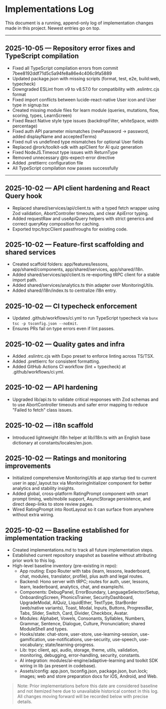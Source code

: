 # Implementations Log

This document is a running, append-only log of implementation changes made in this project. Newest entries go on top.

---

## 2025-10-05 — Repository error fixes and TypeScript compilation
- Fixed all TypeScript compilation errors from commit 7bee8192ddf71d5c5a94fe8a86e4c406c9fa5889
- Updated package.json with missing scripts (format, test, e2e, build:web, typecheck)
- Downgraded ESLint from v9 to v8.57.0 for compatibility with .eslintrc.cjs format
- Fixed import conflicts between lucide-react-native User icon and User type in signup.tsx
- Created missing module files for learn module (queries, mutations, flow, scoring, types, LearnScreen)
- Fixed React Native style type issues (backdropFilter, whiteSpace, width percentage)
- Fixed auth API parameter mismatches (newPassword → password, added displayName and acceptedTerms)
- Fixed null vs undefined type mismatches for optional User fields
- Replaced @rork/toolkit-sdk with apiClient for AI quiz generation
- Fixed NodeJS.Timeout type issues with ReturnType<typeof setInterval>
- Removed unnecessary @ts-expect-error directive
- Added .prettierrc configuration file
- All TypeScript compilation now passes successfully

---

## 2025-10-02 — API client hardening and React Query hook
- Replaced shared/services/api/client.ts with a typed fetch wrapper using Zod validation, AbortController timeouts, and clear ApiError typing.
- Added requestRaw and useApiQuery helpers with strict generics and correct queryKey composition for caching.
- Exported trpc/trpcClient passthroughs for existing code.

## 2025-10-02 — Feature-first scaffolding and shared services
- Created scaffold folders: app/features/lessons, app/shared/components, app/shared/services, app/shared/i18n.
- Added shared/services/api/client.ts re-exporting tRPC client for a stable import path.
- Added shared/services/analytics.ts thin adapter over MonitoringUtils.
- Added shared/i18n/index.ts to centralize i18n entry.

## 2025-10-02 — CI typecheck enforcement
- Updated .github/workflows/ci.yml to run TypeScript typecheck via `bunx tsc -p tsconfig.json --noEmit`.
- Ensures PRs fail on type errors even if lint passes.

## 2025-10-02 — Quality gates and infra
- Added .eslintrc.cjs with Expo preset to enforce linting across TS/TSX.
- Added .prettierrc for consistent formatting.
- Added GitHub Actions CI workflow (lint + typecheck) at .github/workflows/ci.yml.

## 2025-10-02 — API hardening
- Upgraded lib/api.ts to validate critical responses with Zod schemas and to use AbortController timeouts and safer error mapping to reduce "Failed to fetch" class issues.

## 2025-10-02 — i18n scaffold
- Introduced lightweight i18n helper at lib/i18n.ts with an English base dictionary at constants/locales/en.json.

## 2025-10-02 — Ratings and monitoring improvements
- Initialized comprehensive MonitoringUtils at app startup tied to current user in app/_layout.tsx via MonitoringInitializer component for better analytics and stability insights.
- Added global, cross-platform RatingPrompt component with smart prompt timing, web/mobile support, AsyncStorage persistence, and direct deep-links to store review pages.
- Wired RatingPrompt into RootLayout so it can surface from anywhere without extra wiring.

## 2025-10-02 — Baseline established for implementation tracking
- Created implementations.md to track all future implementation steps.
- Established current repository snapshot as baseline without attributing prior work to this log.
- High-level baseline inventory (pre-existing in repo):
  - App routing: Expo Router with tabs (learn, lessons, leaderboard, chat, modules, translator, profile), plus auth and legal routes.
  - Backend: Hono server with tRPC; routes for auth, user, lessons, learn, leaderboard, analytics, chat, and example/hi.
  - Components: DebugPanel, ErrorBoundary, LanguageSelector/Setup, OnboardingScreen, PhonicsTrainer, SecurityDashboard, UpgradeModal, AIQuiz, LiquidEther, TextType, StarBorder (web/native variants), Toast, Modal, Inputs, Buttons, ProgressBar, Tabs, Slider, Switch, Card, Divider, Checkbox, Avatar.
  - Modules: Alphabet, Vowels, Consonants, Syllables, Numbers, Grammar, Sentence, Dialogue, Culture, Pronunciation; shared ModuleShell and types.
  - Hooks/state: chat-store, user-store, use-learning-session, use-gamification, use-notifications, use-security, use-speech, use-vocabulary; state/learning-progress.
  - Lib: trpc client, api, audio, storage, theme, utils, validation, monitoring, debugging, error-handling, security, constants.
  - AI integration: modules/ai-engine/adaptive-learning and toolkit SDK wiring in lib (as present in codebase).
  - Assets/config: app.json, tsconfig.json, package.json, bun.lock; images; web and store preparation docs for iOS, Android, and Web.

> Note: Prior implementations before this date are considered baseline and not itemized here due to unavailable historical context in this log. All changes moving forward will be recorded below with precise details.
